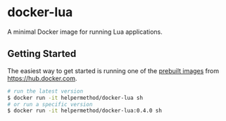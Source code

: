 # docker-lua

A minimal Docker image for running Lua applications.

## Getting Started

The easiest way to get started is running one of the [prebuilt images](https://hub.docker.com/r/helpermethod/docker-lua/tags/)
from https://hub.docker.com.

```sh
# run the latest version
$ docker run -it helpermethod/docker-lua sh
# or run a specific version
$ docker run -it helpermethod/docker-lua:0.4.0 sh
```

